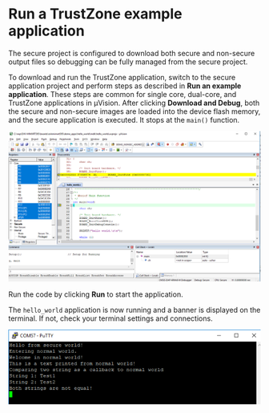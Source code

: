 # Run a TrustZone example application

The secure project is configured to download both secure and non-secure output files so debugging can be fully managed from the secure project.

To download and run the TrustZone application, switch to the secure application project and perform steps as described in **Run an example application**. These steps are common for single core, dual-core, and TrustZone applications in μVision. After clicking **Download and Debug**, both the secure and non-secure images are loaded into the device flash memory, and the secure application is executed. It stops at the `main()` function.

![](images/trustzone_debug_sessions_mdk_mimxrt500.png "TrustZone debug sessions")

Run the code by clicking **Run** to start the application.

The `hello_world` application is now running and a banner is displayed on the terminal. If not, check your terminal settings and connections.

![](images/text_display_trustzone_hello_world_app.png "Text display of the TrustZone hello_world application")

